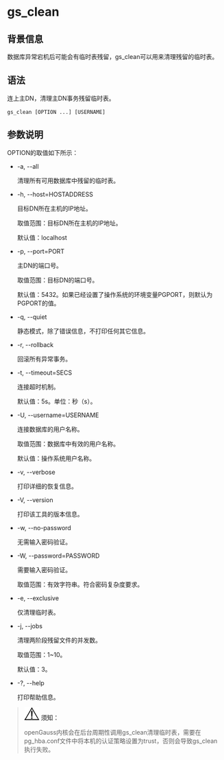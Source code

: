 # gs\_clean<a name="ZH-CN_TOPIC_0000001135963605"></a>

## 背景信息<a name="zh-cn_topic_0059777935_section1572870103317"></a>

数据库异常宕机后可能会有临时表残留，gs\_clean可以用来清理残留的临时表。

## 语法<a name="zh-cn_topic_0059777935_s7b94cde89f8940c1957e0a44dd494cb8"></a>

连上主DN，清理主DN事务残留临时表。

```
gs_clean [OPTION ...] [USERNAME]
```

## 参数说明<a name="section622320691115"></a>

OPTION的取值如下所示：

-   -a, --all

    清理所有可用数据库中残留的临时表。

-   -h, --host=HOSTADDRESS

    目标DN所在主机的IP地址。

    取值范围：目标DN所在主机的IP地址。

    默认值：localhost


-   -p, --port=PORT

    主DN的端口号。

    取值范围：目标DN的端口号。

    默认值：5432。如果已经设置了操作系统的环境变量PGPORT，则默认为PGPORT的值。

-   -q, --quiet

    静态模式，除了错误信息，不打印任何其它信息。

-   -r, --rollback

    回滚所有异常事务。

-   -t, --timeout=SECS

    连接超时机制。

    默认值：5s。单位：秒（s）。

-   -U, --username=USERNAME

    连接数据库的用户名称。

    取值范围：数据库中有效的用户名称。

    默认值：操作系统用户名称。

-   -v, --verbose

    打印详细的恢复信息。

-   -V, --version

    打印该工具的版本信息。

-   -w, --no-password

    无需输入密码验证。

-   -W, --password=PASSWORD

    需要输入密码验证。

    取值范围：有效字符串。符合密码复杂度要求。

-   -e, --exclusive

    仅清理临时表。

-   -j, --jobs

    清理两阶段残留文件的并发数。

    取值范围：1\~10。

    默认值：3。

-   -?, --help

    打印帮助信息。

>![](public_sys-resources/icon-notice.gif) **须知：**
>
>openGauss内核会在后台周期性调用gs_clean清理临时表，需要在pg_hba.conf文件中将本机的认证策略设置为trust，否则会导致gs_clean执行失败。
